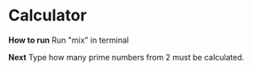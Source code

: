 # Calculator

**How to run**
Run "mix" in terminal

**Next**
Type how many prime numbers from 2 must be calculated.
